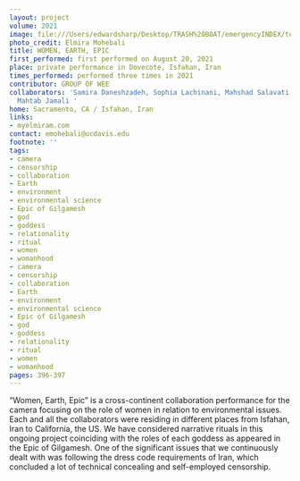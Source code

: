 ```yaml
---
layout: project
volume: 2021
image: file:///Users/edwardsharp/Desktop/TRASH%20BOAT/emergencyINDEX/ten_plus/guts/Links/1665381572332_Mohebali_WEE_4.tif
photo_credit: Elmira Mohebali
title: WOMEN, EARTH, EPIC
first_performed: first performed on August 20, 2021
place: private performance in Dovecote, Isfahan, Iran
times_performed: performed three times in 2021
contributor: GROUP OF WEE
collaborators: 'Samira Daneshzadeh, Sophia Lachinani, Mahshad Salavati, Fatemeh Khosravani,
  Mahtab Jamali '
home: Sacramento, CA / Isfahan, Iran
links:
- myelmiram.com
contact: emohebali@ucdavis.edu
footnote: ''
tags:
- camera
- censorship
- collaboration
- Earth
- environment
- environmental science
- Epic of Gilgamesh
- god
- goddess
- relationality
- ritual
- women
- womanhood
- camera
- censorship
- collaboration
- Earth
- environment
- environmental science
- Epic of Gilgamesh
- god
- goddess
- relationality
- ritual
- women
- womanhood
pages: 396-397
---
```


“Women, Earth, Epic” is a cross-continent collaboration performance for the camera focusing on the role of women in relation to environmental issues. Each and all the collaborators were residing in different places from Isfahan, Iran to California, the US. We have considered narrative rituals in this ongoing project coinciding with the roles of each goddess as appeared in the Epic of Gilgamesh. One of the significant issues that we continuously dealt with was following the dress code requirements of Iran, which concluded a lot of technical concealing and self-employed censorship.